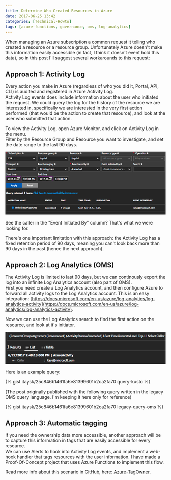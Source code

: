 ```yaml
---
title: Determine Who Created Resources in Azure
date: 2017-06-25 13:42
categories: [Technical-Howto]
tags: [azure-functions, governance, oms, log-analytics]
---
```


When managing an Azure subscription a common request it telling who created a resource or a resource group. Unfortunately Azure doesn't make this information easily accessible (in fact, I think it doesn't event hold this data), so in this post I'll suggest several workarounds to this request:

## Approach 1: Activity Log
Every action you make in Azure (regardless of who you did it, Portal, API, CLI) is audited and registered in Azure Activity Log.  
Activity Log events does include information about the user who initiated the request. We could query the log for the history of the resource we are interested in, specifically we are interested in the very first action performed (that would be the action to create that resource), and look at the user who submitted that action.  

To view the Activity Log, open Azure Monitor, and click on Activity Log in the menu.  
Filter by the Resource Group and Resource you want to investigate, and set the date range to the last 90 days.

![Activity Log](/images/2017-06-25-determine-who-created-resources-in-azure_1.png)

See the caller in the "Event Initiated By" column? That's what we were looking for.

There's one important limitation with this approach: the Activity Log has a fixed retention period of 90 days, meaning you can't look back more than 90 days in the past (hence the next approach).

## Approach 2: Log Analytics (OMS)
The Activity Log is limited to last 90 days, but we can continously export the log into an infinite Log Analytics account (also part of OMS).  
First you need create a Log Analytics account, and then configure Azure to forward all activity logs to the Log Analytics account. This is an easy integration: [https://docs.microsoft.com/en-us/azure/log-analytics/log-analytics-activity](https://docs.microsoft.com/en-us/azure/log-analytics/log-analytics-activity).  

Now we can use the Log Analytics search to find the first action on the resource, and look at it's initiator.

![Finding caller in Log Analytics](/images/2017-06-25-determine-who-created-resources-in-azure_2.png)

Here is an example query:

{% gist itaysk/25c846b1461fa6e81399601b2ca2fa70 query-kusto %}

(The post originally published with the following query written in the legacy OMS query language. I'm keeping it here only for reference)

{% gist itaysk/25c846b1461fa6e81399601b2ca2fa70 legacy-query-oms %}

## Approach 3: Automatic tagging
If you need the ownership data more accessible, another approach will be to capture this information in tags that are easily accessible for every resource.  
We can use Alerts to hook into Activity Log events, and implement a web-hook handler that tags resources with the user information.
I have made a Proof-Of-Concept project that uses Azure Functions to implement this flow. 

Read more info about this scenario in GitHub, here:
[Azure-TagOwner](https://github.com/itaysk/azure-tagowner).